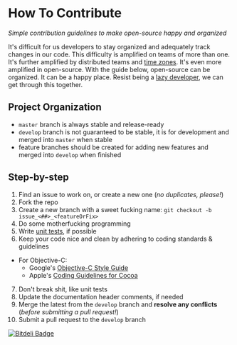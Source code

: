 # How To Contribute

*Simple contribution guidelines to make open-source happy and organized*

It's difficult for us developers to stay organized and adequately track changes in our code. This difficulty is amplified on teams of more than one. It's further amplified by distributed teams and [time zones](http://xkcd.com/448/). It's even more amplified in open-source. With the guide below, open-source can be organized. It can be a happy place. Resist being a [lazy developer](http://1.bp.blogspot.com/-YD8Na5Mv4oY/USZJ0T5RKQI/AAAAAAAADnU/5U871_OaqRE/s1600/Ain-t-Nobody-Got-Time-Fo-Dat-sweet-brown-31241125-480-330.jpg), we can get through this together.


## Project Organization

* `master` branch is always stable and release-ready
* `develop` branch is not guaranteed to be stable, it is for development and merged into `master` when stable
* feature branches should be created for adding new features and merged into `develop` when finished


## Step-by-step

1. Find an issue to work on, or create a new one (*no duplicates, please!*)
2. Fork the repo
3. Create a new branch with a sweet fucking name: `git checkout -b issue_<##>_<featureOrFix>`
4. Do some motherfucking programming
5. Write [unit tests](http://nshipster.com/unit-testing), if possible
6. Keep your code nice and clean by adhering to coding standards & guidelines
  * For Objective-C:
    * Google's [Objective-C Style Guide](http://google-styleguide.googlecode.com/svn/trunk/objcguide.xml)
    * Apple's [Coding Guidelines for Cocoa](https://developer.apple.com/library/mac/documentation/Cocoa/Conceptual/CodingGuidelines/CodingGuidelines.html)
7. Don't break shit, like unit tests
8. Update the documentation header comments, if needed
9. Merge the latest from the `develop` branch and **resolve any conflicts** (*before submitting a pull request!*)
10. Submit a pull request to the `develop` branch



[![Bitdeli Badge](https://d2weczhvl823v0.cloudfront.net/jessesquires/howtocontribute/trend.png)](https://bitdeli.com/free "Bitdeli Badge")
